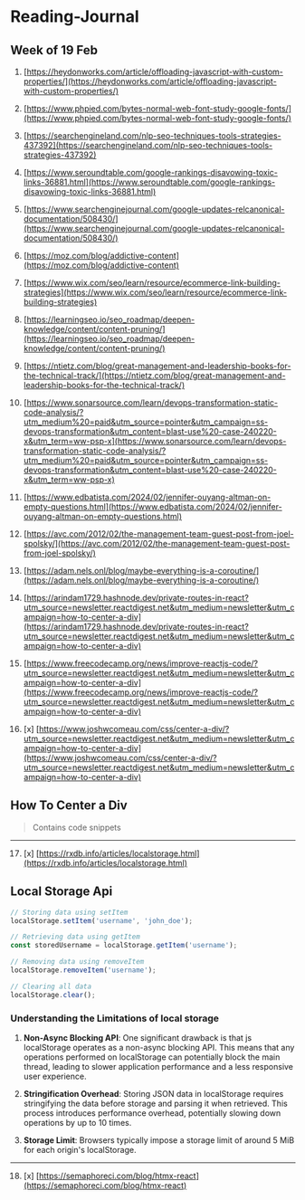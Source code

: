# Reading-Journal

## Week of 19 Feb

>>

1. [https://heydonworks.com/article/offloading-javascript-with-custom-properties/](https://heydonworks.com/article/offloading-javascript-with-custom-properties/)

2. [https://www.phpied.com/bytes-normal-web-font-study-google-fonts/](https://www.phpied.com/bytes-normal-web-font-study-google-fonts/)

3. [https://searchengineland.com/nlp-seo-techniques-tools-strategies-437392](https://searchengineland.com/nlp-seo-techniques-tools-strategies-437392)

4. [https://www.seroundtable.com/google-rankings-disavowing-toxic-links-36881.html](https://www.seroundtable.com/google-rankings-disavowing-toxic-links-36881.html)

5. [https://www.searchenginejournal.com/google-updates-relcanonical-documentation/508430/](https://www.searchenginejournal.com/google-updates-relcanonical-documentation/508430/)

6. [https://moz.com/blog/addictive-content](https://moz.com/blog/addictive-content)

7. [https://www.wix.com/seo/learn/resource/ecommerce-link-building-strategies](https://www.wix.com/seo/learn/resource/ecommerce-link-building-strategies)

8. [https://learningseo.io/seo_roadmap/deepen-knowledge/content/content-pruning/](https://learningseo.io/seo_roadmap/deepen-knowledge/content/content-pruning/)

9. [https://ntietz.com/blog/great-management-and-leadership-books-for-the-technical-track/](https://ntietz.com/blog/great-management-and-leadership-books-for-the-technical-track/)

10. [https://www.sonarsource.com/learn/devops-transformation-static-code-analysis/?utm_medium%20=paid&utm_source=pointer&utm_campaign=ss-devops-transformation&utm_content=blast-use%20-case-240220-x&utm_term=ww-psp-x](https://www.sonarsource.com/learn/devops-transformation-static-code-analysis/?utm_medium%20=paid&utm_source=pointer&utm_campaign=ss-devops-transformation&utm_content=blast-use%20-case-240220-x&utm_term=ww-psp-x)

11. [https://www.edbatista.com/2024/02/jennifer-ouyang-altman-on-empty-questions.html](https://www.edbatista.com/2024/02/jennifer-ouyang-altman-on-empty-questions.html)

12. [https://avc.com/2012/02/the-management-team-guest-post-from-joel-spolsky/](https://avc.com/2012/02/the-management-team-guest-post-from-joel-spolsky/)

13. [https://adam.nels.onl/blog/maybe-everything-is-a-coroutine/](https://adam.nels.onl/blog/maybe-everything-is-a-coroutine/)

14. [https://arindam1729.hashnode.dev/private-routes-in-react?utm_source=newsletter.reactdigest.net&utm_medium=newsletter&utm_campaign=how-to-center-a-div](https://arindam1729.hashnode.dev/private-routes-in-react?utm_source=newsletter.reactdigest.net&utm_medium=newsletter&utm_campaign=how-to-center-a-div)

15. [https://www.freecodecamp.org/news/improve-reactjs-code/?utm_source=newsletter.reactdigest.net&utm_medium=newsletter&utm_campaign=how-to-center-a-div](https://www.freecodecamp.org/news/improve-reactjs-code/?utm_source=newsletter.reactdigest.net&utm_medium=newsletter&utm_campaign=how-to-center-a-div)

16. [x] [https://www.joshwcomeau.com/css/center-a-div/?utm_source=newsletter.reactdigest.net&utm_medium=newsletter&utm_campaign=how-to-center-a-div](https://www.joshwcomeau.com/css/center-a-div/?utm_source=newsletter.reactdigest.net&utm_medium=newsletter&utm_campaign=how-to-center-a-div)
 
## How To Center a Div

> Contains code snippets
>
---

17. [x] [https://rxdb.info/articles/localstorage.html](https://rxdb.info/articles/localstorage.html)

## Local Storage Api

```js
// Storing data using setItem
localStorage.setItem('username', 'john_doe');

// Retrieving data using getItem
const storedUsername = localStorage.getItem('username');

// Removing data using removeItem
localStorage.removeItem('username');

// Clearing all data
localStorage.clear();
```

### Understanding the Limitations of local storage

1. **Non-Async Blocking API**: One significant drawback is that js localStorage operates as a non-async blocking API. This means that any operations performed on localStorage can potentially block the main thread, leading to slower application performance and a less responsive user experience.

2. **Stringification Overhead**: Storing JSON data in localStorage requires stringifying the data before storage and parsing it when retrieved. This process introduces performance overhead, potentially slowing down operations by up to 10 times.

3. **Storage Limit**: Browsers typically impose a storage limit of around 5 MiB for each origin's localStorage.

>
>
------------------

18. [x] [https://semaphoreci.com/blog/htmx-react](https://semaphoreci.com/blog/htmx-react)  
